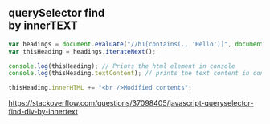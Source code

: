 ## querySelector find <div> by innerTEXT

```javascript
var headings = document.evaluate("//h1[contains(., 'Hello')]", document, null, XPathResult.ANY_TYPE, null );
var thisHeading = headings.iterateNext();

console.log(thisHeading); // Prints the html element in console
console.log(thisHeading.textContent); // prints the text content in console

thisHeading.innerHTML += "<br />Modified contents";  
```

https://stackoverflow.com/questions/37098405/javascript-queryselector-find-div-by-innertext
